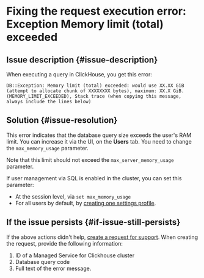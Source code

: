 # Fixing the request execution error: Exception Memory limit (total) exceeded



## Issue description {#issue-description}

When executing a query in ClickHouse, you get this error:

```
DB::Exception: Memory limit (total) exceeded: would use XX.XX GiB (attempt to allocate chunk of XXXXXXXX bytes), maximum: XX.X GiB. (MEMORY_LIMIT_EXCEEDED), Stack trace (when copying this message, always include the lines below)
```

## Solution {#issue-resolution}

This error indicates that the database query size exceeds the user's RAM limit. You can increase it via the UI, on the **Users** tab. You need to change the `max_memory_usage` parameter.

Note that this limit should not exceed the `max_server_memory_usage` parameter.

If user management via SQL is enabled in the cluster, you can set this parameter:

* At the session level, via `set max_memory_usage`
* For all users by default, by [creating one settings profile](https://clickhouse.tech/docs/ru/operations/access-rights/#settings-profiles-management).

## If the issue persists {#if-issue-still-persists}

If the above actions didn't help, [create a request for support](https://console.cloud.yandex.ru/support?section=contact).
When creating the request, provide the following information:

1. ID of a Managed Service for Clickhouse cluster
2. Database query code
3. Full text of the error message.